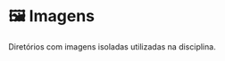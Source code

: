 <h1 align="justify"> 🖼️ Imagens</h1>

<p align="justify">
 Diretórios com imagens isoladas utilizadas na disciplina.
</p>
